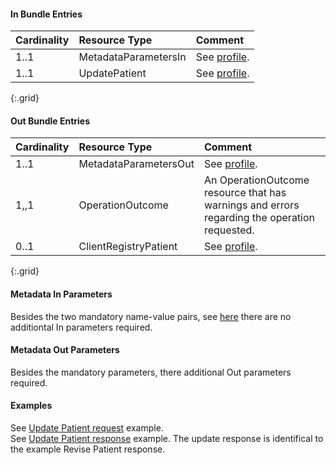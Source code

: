 #### In Bundle Entries

Cardinality | Resource Type | Comment
:---|:---|:---
1..1 | MetadataParametersIn | See [profile](StructureDefinition-bc-metadata-parameters-in.html).
1..1 | UpdatePatient | See [profile](StructureDefinition-bc-update-patient.html).
{:.grid}

#### Out Bundle Entries

Cardinality | Resource Type | Comment
:---|:---|:---
1..1 | MetadataParametersOut | See [profile](StructureDefinition-bc-metadata-parameters-out.html).
1,,1 | OperationOutcome | An OperationOutcome resource that has warnings and errors regarding the operation requested.
0..1 | ClientRegistryPatient | See [profile](StructureDefinition-bc-patient.html).
{:.grid}

#### Metadata In Parameters

Besides the two mandatory name-value pairs, see [here](StructureDefinition-bc-metadata-parameters-in.html) there are no additiontal In parameters required.

#### Metadata Out Parameters

Besides the mandatory parameters, there additional Out parameters required.


#### Examples

See [Update Patient request](Bundle-Bundle-UpdatePatient-Request-Example.html) example.  
See [Update Patient response](Bundle-Bundle-UpdatePatient-Response-Example.html) example. The update response is identifical to the example Revise Patient response.
